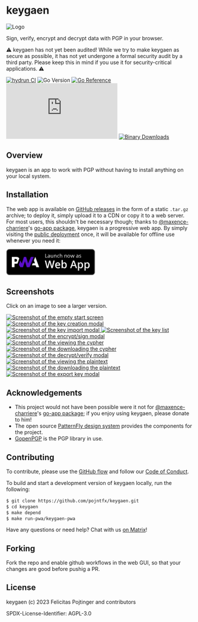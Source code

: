 # keygaen

![Logo](./docs/logo-readme.png)

Sign, verify, encrypt and decrypt data with PGP in your browser.

⚠️ keygaen has not yet been audited! While we try to make keygaen as secure as possible, it has not yet undergone a formal security audit by a third party. Please keep this in mind if you use it for security-critical applications. ⚠️

[![hydrun CI](https://github.com/pojntfx/keygaen/actions/workflows/hydrun.yaml/badge.svg)](https://github.com/pojntfx/keygaen/actions/workflows/hydrun.yaml)
![Go Version](https://img.shields.io/badge/go%20version-%3E=1.18-61CFDD.svg)
[![Go Reference](https://pkg.go.dev/badge/github.com/pojntfx/keygaen.svg)](https://pkg.go.dev/github.com/pojntfx/keygaen)
[![Matrix](https://img.shields.io/matrix/keygaen:matrix.org)](https://matrix.to/#/#keygaen:matrix.org?via=matrix.org)
[![Binary Downloads](https://img.shields.io/github/downloads/pojntfx/keygaen/total?label=binary%20downloads)](https://github.com/pojntfx/keygaen/releases)

## Overview

keygaen is an app to work with PGP without having to install anything on your local system.

## Installation

The web app is available on [GitHub releases](https://github.com/pojntfx/keygaen/releases) in the form of a static `.tar.gz` archive; to deploy it, simply upload it to a CDN or copy it to a web server. For most users, this shouldn't be necessary though; thanks to [@maxence-charriere](https://github.com/maxence-charriere)'s [go-app package](https://go-app.dev/), keygaen is a progressive web app. By simply visiting the [public deployment](https://pojntfx.github.io/keygaen/) once, it will be available for offline use whenever you need it:

[<img src="https://github.com/alphahorizonio/webnetesctl/raw/main/img/launch.png" width="240">](https://pojntfx.github.io/keygaen/)

## Screenshots

Click on an image to see a larger version.

<a display="inline" href="./docs/empty.png?raw=true">
<img src="./docs/empty.png" width="45%" alt="Screenshot of the empty start screen" title="Screenshot of the empty start screen">
</a>

<a display="inline" href="./docs/key-create.png?raw=true">
<img src="./docs/key-create.png" width="45%" alt="Screenshot of the key creation modal" title="Screenshot of the key creation modal">
</a>

<a display="inline" href="./docs/key-import.png?raw=true">
<img src="./docs/key-import.png" width="45%" alt="Screenshot of the key import modal" title="Screenshot of the key import modal">
</a>

<a display="inline" href="./docs/key-list.png?raw=true">
<img src="./docs/key-list.png" width="45%" alt="Screenshot of the key list" title="Screenshot of the key list">
</a>

<a display="inline" href="./docs/encrypt-sign.png?raw=true">
<img src="./docs/encrypt-sign.png" width="45%" alt="Screenshot of the encrypt/sign modal" title="Screenshot of the encrypt/sign modal">
</a>

<a display="inline" href="./docs/view-cypher.png?raw=true">
<img src="./docs/view-cypher.png" width="45%" alt="Screenshot of the viewing the cypher" title="Screenshot of the viewing the cypher">
</a>

<a display="inline" href="./docs/download-cypher.png?raw=true">
<img src="./docs/download-cypher.png" width="45%" alt="Screenshot of the downloading the cypher" title="Screenshot of the downloading the cypher">
</a>

<a display="inline" href="./docs/decrypt-verify.png?raw=true">
<img src="./docs/decrypt-verify.png" width="45%" alt="Screenshot of the decrypt/verify modal" title="Screenshot of the decrypt/verify modal">
</a>

<a display="inline" href="./docs/view-plaintext.png?raw=true">
<img src="./docs/view-plaintext.png" width="45%" alt="Screenshot of the viewing the plaintext" title="Screenshot of the viewing the plaintext">
</a>

<a display="inline" href="./docs/download-plaintext.png?raw=true">
<img src="./docs/download-plaintext.png" width="45%" alt="Screenshot of the downloading the plaintext" title="Screenshot of the downloading the plaintext">
</a>

<a display="inline" href="./docs/export-key.png?raw=true">
<img src="./docs/export-key.png" width="45%" alt="Screenshot of the export key modal" title="Screenshot of the export key modal">
</a>

## Acknowledgements

- This project would not have been possible were it not for [@maxence-charriere](https://github.com/maxence-charriere)'s [go-app package](https://go-app.dev/); if you enjoy using keygaen, please donate to him!
- The open source [PatternFly design system](https://www.patternfly.org/v4/) provides the components for the project.
- [GopenPGP](https://gopenpgp.org/) is the PGP library in use.

## Contributing

To contribute, please use the [GitHub flow](https://guides.github.com/introduction/flow/) and follow our [Code of Conduct](./CODE_OF_CONDUCT.md).

To build and start a development version of keygaen locally, run the following:

```shell
$ git clone https://github.com/pojntfx/keygaen.git
$ cd keygaen
$ make depend
$ make run-pwa/keygaen-pwa
```

Have any questions or need help? Chat with us [on Matrix](https://matrix.to/#/#keygaen:matrix.org?via=matrix.org)!


## Forking

Fork the repo and enable github workflows in the web GUI, so that your changes are good before pushig a PR.


## License

keygaen (c) 2023 Felicitas Pojtinger and contributors

SPDX-License-Identifier: AGPL-3.0

